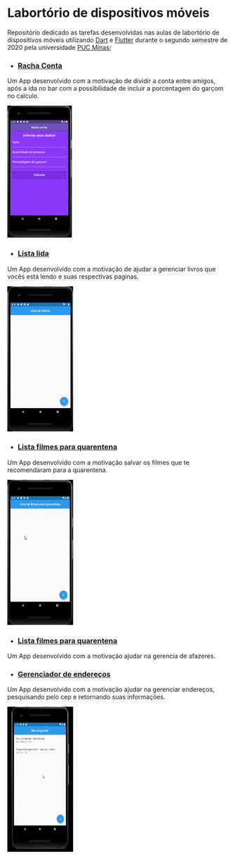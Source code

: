 # Labortório de dispositivos móveis

Repositório dedicado as tarefas desenvolvidas nas aulas de labortório de dispositivos móveis utilizando [Dart](https://dart.dev/guides/language) e [Flutter](https://flutter.dev/)  durante o segundo semestre de 2020 pela universidade [PUC Minas](https://www.pucminas.br/);

- ### [Racha Conta](https://github.com/Gabriel-Volpini/Lab-Dispositivos-moveis/tree/master/racha_conta)
Um App desenvolvido com a motivação de dividir a conta entre amigos, após a ida no bar com a possibilidade de incluir a porcentagem do garçom no calculo.

![](/racha_conta/example/demo.gif)

- ### [Lista lida](https://github.com/Gabriel-Volpini/Lab-Dispositivos-moveis/tree/master/lista_livros_lidos)
Um App desenvolvido com a motivação de ajudar a gerenciar livros que vocês está lendo e suas respectivas paginas.

<img src="/lista_livros_lidos/example/demo.gif" width="150" height="330"/>

- ### [Lista filmes para quarentena](https://github.com/Gabriel-Volpini/Lab-Dispositivos-moveis/tree/master/lista_filmes)
Um App desenvolvido com a motivação salvar os filmes que te recomendaram para a quarentena.

<img src="/lista_filmes/example/demo.gif" width="150" height="330"/>

- ### [Lista filmes para quarentena](https://github.com/Gabriel-Volpini/Lab-Dispositivos-moveis/tree/master/lista_tarefas)
Um App desenvolvido com a motivação ajudar na gerencia de afazeres.

- ### [Gerenciador de endereços](https://github.com/Gabriel-Volpini/Lab-Dispositivos-moveis/tree/master/cadastro_CEP)
Um App desenvolvido com a motivação ajudar na gerenciar endereços, pesquisando pelo cep e retornando suas informações.

<img src="/cadastro_CEP/example/demo.gif" width="150" height="330"/>

